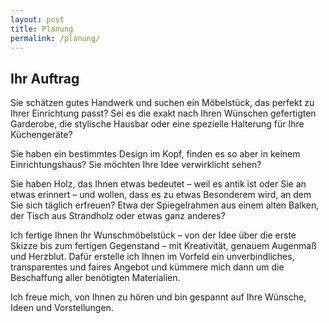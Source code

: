 ```yaml
---
layout: post
title: Planung
permalink: /planung/
---
```


## Ihr Auftrag

Sie schätzen gutes Handwerk und suchen ein Möbelstück, das perfekt zu Ihrer Einrichtung passt? Sei es die exakt nach Ihren Wünschen gefertigten Garderobe, die stylische Hausbar oder eine spezielle Halterung für Ihre Küchengeräte?   

Sie haben ein bestimmtes Design im Kopf, finden es so aber in keinem Einrichtungshaus? Sie möchten Ihre Idee verwirklicht sehen?

Sie haben Holz, das Ihnen etwas bedeutet – weil es antik ist oder Sie an etwas erinnert – und wollen, dass es zu etwas Besonderem wird, an dem Sie sich täglich erfreuen? Etwa der Spiegelrahmen aus einem alten Balken, der Tisch aus Strandholz oder etwas ganz anderes? 

Ich fertige Ihnen Ihr Wunschmöbelstück  – von der Idee über die erste Skizze bis zum fertigen Gegenstand – mit Kreativität, genauem Augenmaß und Herzblut. Dafür erstelle ich Ihnen im Vorfeld ein unverbindliches, transparentes und faires Angebot und kümmere mich dann um die Beschaffung aller benötigten Materialien.

Ich freue mich, von Ihnen zu hören und bin gespannt auf Ihre Wünsche, Ideen und Vorstellungen.